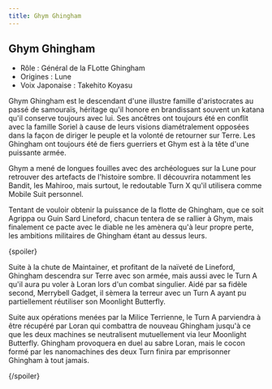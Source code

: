 ```yaml
---
title: Ghym Ghingham
---
```


Ghym Ghingham
-------------



* Rôle : Général de la FLotte Ghingham
* Origines : Lune
* Voix Japonaise : Takehito Koyasu



Ghym Ghingham est le descendant d'une illustre famille d'aristocrates au passé de samouraïs, héritage qu'il honore en brandissant souvent un katana qu'il conserve toujours avec lui. Ses ancêtres ont toujours été en conflit avec la famille Soriel à cause de leurs visions diamétralement opposées dans la façon de diriger le peuple et la volonté de retourner sur Terre. Les Ghingham ont toujours été de fiers guerriers et Ghym est à la tête d'une puissante armée.  

  

 Ghym a mené de longues fouilles avec des archéologues sur la Lune pour retrouver des artefacts de l'histoire sombre. Il découvrira notamment les Bandit, les Mahiroo, mais surtout, le redoutable Turn X qu'il utilisera comme Mobile Suit personnel.   

  

 Tentant de vouloir obtenir la puissance de la flotte de Ghingham, que ce soit Agrippa ou Guin Sard Lineford, chacun tentera de se rallier à Ghym, mais finalement ce pacte avec le diable ne les amènera qu'à leur propre perte, les ambitions militaires de Ghingham étant au dessus leurs.   

 {spoiler}  

 Suite à la chute de Maintainer, et profitant de la naïveté de Lineford, Ghingham descendra sur Terre avec son armée, mais aussi avec le Turn A qu'il aura pu voler à Loran lors d'un combat singulier. Aidé par sa fidèle second, Merrybell Gadget, il sèmera la terreur avec un Turn A ayant pu partiellement réutiliser son Moonlight Butterfly.   

  

 Suite aux opérations menées par la Milice Terrienne, le Turn A parviendra à être récupéré par Loran qui combattra de nouveau Ghingham jusqu'à ce que les deux machines se neutralisent mutuellement via leur Moonlight Butterfly. Ghingham provoquera en duel au sabre Loran, mais le cocon formé par les nanomachines des deux Turn finira par emprisonner Ghingham à tout jamais.   

 {/spoiler}
